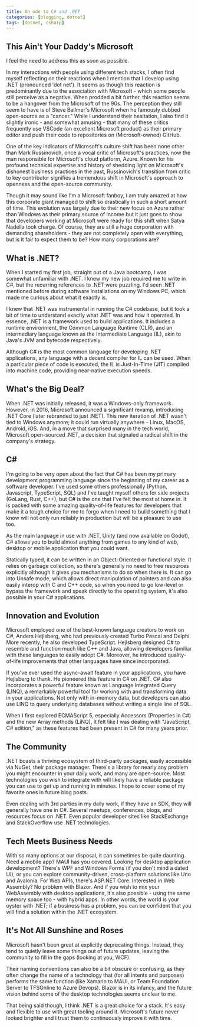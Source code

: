 ```yaml
---
title: An ode to C# and .NET
categories: [blogging, dotnet]
tags: [dotnet, csharp]
---
```


## This Ain't Your Daddy's Microsoft
I feel the need to address this as soon as possible.

In my interactions with people using different tech stacks, I often find myself reflecting on their reactions when I mention that I develop using .NET (pronounced 'dot net'). It seems as though this reaction is predominantly due to the association with Microsoft - which some people still perceive as a negative. When prodded a bit further, this reaction seems to be a hangover from the Microsoft of the 90s. The perception they still seem to have is of Steve Ballmer's Microsoft when he famously dubbed open-source as a "cancer." While I understand their hesitation, I also find it slightly ironic - and somewhat amusing - that many of these critics frequently use VSCode (an excellent Microsoft product) as their primary editor and push their code to repositories on (Microsoft-owned) GitHub.

One of the key indicators of Microsoft's culture shift has been none other than Mark Russinovich, once a vocal critic of Microsoft's practices, now the man responsible for Microsoft's cloud platform, Azure. Known for his profound technical expertise and history of shedding light on Microsoft's dishonest business practices in the past, Russinovich's transition from critic to key contributor signifies a tremendous shift in Microsoft's approach to openness and the open-source community.

Though it may sound like I'm a Microsoft fanboy, I am truly amazed at how this corporate giant managed to shift so drastically in such a short amount of time. This evolution was largely due to their new focus on Azure rather than Windows as their primary source of income but it just goes to show that developers working at Microsoft were ready for this shift when Satya Nadella took charge. Of course, they are still a huge corporation with demanding shareholders - they are not completely open with everything, but is it fair to expect them to be? How many corporations are?

## What is .NET?
When I started my first job, straight out of a Java bootcamp, I was somewhat unfamiliar with .NET. I knew my new job required me to write in C#, but the recurring references to .NET were puzzling. I'd seen .NET mentioned before during software installations on my Windows PC, which made me curious about what it exactly is.

I knew that .NET was instrumental in running the C# codebase, but it took a bit of time to understand exactly what .NET was and how it operated. In essence, .NET is a framework used to build applications. It includes a runtime environment, the Common Language Runtime (CLR), and an intermediary language known as the Intermediate Language (IL), akin to Java's JVM and bytecode respectively.

Although C# is the most common language for developing .NET applications, any language with a decent compiler for IL can be used. When a particular piece of code is executed, the IL is Just-In-Time (JIT) compiled into machine code, providing near-native execution speeds.

## What's the Big Deal?
When .NET was initially released, it was a Windows-only framework. However, in 2016, Microsoft announced a significant revamp, introducing .NET Core (later rebranded to just .NET). This new iteration of .NET wasn't tied to Windows anymore; it could run virtually anywhere - Linux, MacOS, Android, iOS. And, in a move that surprised many in the tech world, Microsoft open-sourced .NET, a decision that signaled a radical shift in the company's strategy.

## C#

I'm going to be very open about the fact that C# has been my primary development programming language since the beginning of my career as a  software developer. I've used some others professionally (Python, Javascript, TypeScript, SQL) and I've taught myself others for side projects (GoLang, Rust, C++), but C# is the one that I've felt the most at home in. It is packed with some amazing quality-of-life features for developers that make it a tough choice for me to forgo when I need to build something that I know will not only run reliably in production but will be a pleasure to use too.

As the main language in use with .NET, Unity (and now available on Godot), C# allows you to build almost anything from games to any kind of web, desktop or mobile application that you could want.

Statically typed, it can be written in an Object-Oriented or functional style. It relies on garbage collection, so there's generally no need to free resources explicitly although it gives you mechanisms to do so when there is. It can go into Unsafe mode, which allows direct manipulation of pointers and can also easily interop with C and C++ code, so when you need to go low-level or bypass the framework and speak directly to the operating system, it's also possible in your C# applications.

## Innovation and Evolution
Microsoft employed one of the best-known language creators to work on C#, Anders Hejlsberg, who had previously created Turbo Pascal and Delphi. More recently, he also developed TypeScript. Hejlsberg designed C# to resemble and function much like C++ and Java, allowing developers familiar with these languages to easily adopt C#. Moreover, he introduced quality-of-life improvements that other languages have since incorporated.

If you've ever used the async-await feature in your applications, you have Hejlsberg to thank. He pioneered this feature in C# on .NET. C# also incorporates a powerful feature known as Language Integrated Query (LINQ), a remarkably powerful tool for working with and transforming data in your applications. Not only with in-memory data, but developers can also use LINQ to query underlying databases without writing a single line of SQL.

When I first explored ECMAScript 5, especially Accessors (Properties in C#) and the new Array methods (LiNQ), it felt like I was dealing with "JavaScript, C# edition," as these features had been present in C# for many years prior.

## The Community
.NET boasts a thriving ecosystem of third-party packages, easily accessible via NuGet, their package manager. There's a library for nearly any problem you might encounter in your daily work, and many are open-source. Most technologies you wish to integrate with will likely have a reliable package you can use to get up and running in minutes. I hope to cover some of my favorite ones in future blog posts.

Even dealing with 3rd parties in my daily work, if they have an SDK, they will generally have one in C#.
Several meetups, conferences, blogs, and resources focus on .NET. Even popular developer sites like StackExchange and StackOverflow use .NET technologies.

## Tech Meets Business Needs
With so many options at our disposal, it can sometimes be quite daunting. Need a mobile app? MAUI has you covered. Looking for desktop application development? There's WPF and Windows Forms (if you don't mind a dated UI), or you can explore community-driven, cross-platform solutions like Uno and Avalonia. For Web APIs, there's ASP.NET Core. Interested in Web Assembly? No problem with Blazor. And if you wish to mix your WebAssembly with desktop applications, it's also possible - using the same memory space too - with hybrid apps. In other words, the world is your oyster with .NET; if a business has a problem, you can be confident that you will find a solution within the .NET ecosystem.

## It's Not All Sunshine and Roses
Microsoft hasn't been great at explicitly deprecating things. Instead, they tend to quietly leave some things out of future updates, leaving the community to fill in the gaps (looking at you, WCF).

Their naming conventions can also be a bit obscure or confusing, as they often change the name of a technology that (for all intents and purposes) performs the same function (like Xamarin to MAUI, or Team Foundation Server to TFSOnline to Azure Devops). Blazor is in its infancy, and the future vision behind some of the desktop technologies seems unclear to me.

That being said though, I think .NET is a great choice for a stack. It's easy and flexible to use with great tooling around it.
Microsoft's future never looked brighter and I trust them to continuously improve it with time.

